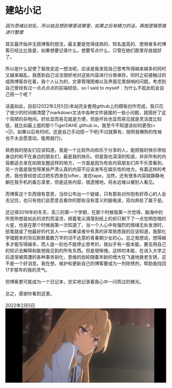 # 建站小记
*因为思绪比较乱，所以姑且想到哪里说哪里，如果之后有精力的话，再按逻辑思路进行整理*  
  <br>其实最开始并无搭博客的想法，最主要是觉得成熟的、知名度高的、使用者多的博客已经比比皆是，如果想要记录什么，想要写点什么，只管在她们那里存放就好了。  
  <br>所以是什么促使了我改变这一想法呢，应该是我发现自己思考所得越来越多的同时又越来越乱，我感到自己没法很好地对这些内容进行分类保存，同时之前接触过的成熟博客存在着，我个人认为的，文章管理困难以及界面花里胡哨的问题。考虑到自己曾经有过一点点点点的前端经验，so I said to myself：为什么不趁此机会自己搭一个呢？  
  <br>话虽如此，目前(2022年2月5日)本站完全套用github上的模板创作完成，我只花了很少的时间搞清楚了markdown文法中各种文件链接的一些小问题，就搭好了这个简陋的杂物间。好处显而易见就是方便，但是坏处也显而易见就是灵活度比较低，就比如最上面的那个TigerDAHE.github.io，我至今不知道该如何更改(= =||)，如果以后有时间，还是自己手动搭一下吧(不过就算有，按照我懒狗的性格也不太会愿意动，能用就行)。  
  <br>熟悉我的朋友们应该知道，我是一个比较外向和乐于分享的人，能把我的快乐带给身边的和不在身边的朋友们，最是我的快乐。但是我也深深的知道，并非所有的内容都适合发在如朋友圈这样的地方，一方面是因为有些内容朋友们并不乐意看到，另一方面是我觉得某些严肃认真的内容不应该发布在娱乐性的地方。有着这样的考虑，我也曾经尝试过把东西发在lofter，发在tape，当然，还有很多内容就静静地躺在我手机的备忘录里，但是这些内容，很遗憾地，将永远难以被别人看见。  
  <br>而博客这个东西很有意思，当你公布出一个链接，只有那些对你抱有好奇心的人会去记住，也只有他们会愿意去看你的那些没有意义的脑电波，双向奔赴了属于是。  
  <br>还记得2018年的冬天，高三的第一个学期，在那个时候我第一次觉得，脑海中的所思所想是如此的浓烈而滚烫，顺着笔尖滴落到纸上的却只剩下了一点忽明忽暗的火星，也是在那个时候我第一次知道了，当一个人心中有强烈的情绪无处发泄时，纸笔就成了他最好的代言人——如果读者中有真的非常熟悉我的应该知道，我那化学错题本的背后默默着数万字的词不达意的青春期少女的心。总之我想说，想得越多才能写得越多，而人是一刻也不能停止思考的，我似乎有一股本能，要去用自己的知识去解释和联想我见到的所有东西。但是很惭愧，这样的本能，在进入大学之后逐渐被周遭的各种事务驯化，思维的齿轮随着年龄的增大在飞速地衰老生锈，这不是一个好消息。我在想，维护和更新自己的博客要成为一剂除锈剂，帮助我找回17岁那年的我的灵气。  
  <br>但博客更可能成为一个日记本，忠实地记录着我心中一闪而过的微光。  
  <br>总之，感谢你看到这里。  
  <br>2022年2月5日
![image](https://raw.githubusercontent.com/TigerDAHE/TigerDAHE.github.io/main/Lights/helloworld/images/taiga.jpg)